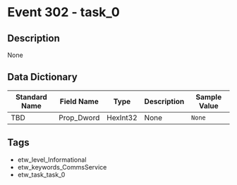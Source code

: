 # Event 302 - task_0

## Description
None

## Data Dictionary
|Standard Name|Field Name|Type|Description|Sample Value|
|---|---|---|---|---|
|TBD|Prop_Dword|HexInt32|None|`None`|

## Tags
* etw_level_Informational
* etw_keywords_CommsService
* etw_task_task_0